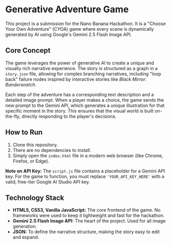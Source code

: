 # Generative Adventure Game

This project is a submission for the Nano Banana Hackathon. It is a "Choose Your Own Adventure" (CYOA) game where every scene is dynamically generated by AI using Google's Gemini 2.5 Flash Image API.

## Core Concept

The game leverages the power of generative AI to create a unique and visually rich narrative experience. The story is structured as a graph in a `story.json` file, allowing for complex branching narratives, including "loop back" failure nodes inspired by interactive stories like *Black Mirror: Bandersnatch*.

Each step of the adventure has a corresponding text description and a detailed image prompt. When a player makes a choice, the game sends the new prompt to the Gemini API, which generates a unique illustration for that specific moment in the story. This ensures that the visual world is built on-the-fly, directly responding to the player's decisions.

## How to Run

1.  Clone this repository.
2.  There are no dependencies to install.
3.  Simply open the `index.html` file in a modern web browser (like Chrome, Firefox, or Edge).

**Note on API Key:** The `script.js` file contains a placeholder for a Gemini API key. For the game to function, you must replace `'YOUR_API_KEY_HERE'` with a valid, free-tier Google AI Studio API key.

## Technology Stack

*   **HTML5, CSS3, Vanilla JavaScript:** The core frontend of the game. No frameworks were used to keep it lightweight and fast for the hackathon.
*   **Gemini 2.5 Flash Image API:** The heart of the project. Used for all image generation.
*   **JSON:** To define the narrative structure, making the story easy to edit and expand.
